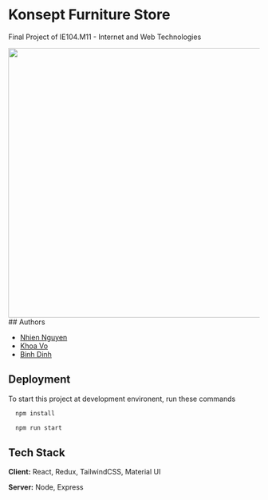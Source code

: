 # Konsept Furniture Store

Final Project of IE104.M11 - Internet and Web Technologies
<div align="center" >
<img src="https://i.imgur.com/fOl7fWv.jpg" width="780" height="540" />
</div>
## Authors

- [Nhien Nguyen](https://github.com/annhienktuit)
- [Khoa Vo](https://github.com/duckhoa-uit)
- [Binh Dinh](https://github.com/toilathaibinh123)


## Deployment

To start this project at development environent, run these commands

```bash
  npm install
```

```bash
  npm run start
```


## Tech Stack

**Client:** React, Redux, TailwindCSS, Material UI

**Server:** Node, Express
